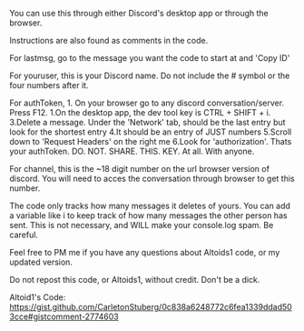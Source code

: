 You can use this through either Discord's desktop app or through the browser.

Instructions are also found as comments in the code.

For lastmsg, go to the message you want the code to start at and 'Copy ID'

For youruser, this is your Discord name. Do not include the # symbol or the four numbers after it.

For authToken, 1. On your browser go to any discord conversation/server. Press F12. 1.On the desktop app, the dev tool key is CTRL + SHIFT + i. 3.Delete a message. Under the 'Network' tab, should be the last entry but look for the shortest entry 4.It should be an entry of JUST numbers 5.Scroll down to 'Request Headers' on the right me 6.Look for 'authorization'. Thats your authToken. DO. NOT. SHARE. THIS. KEY. At all. With anyone.

For channel, this is the ~18 digit number on the url browser version of discord. You will need to acces the conversation through browser to get this number.

The code only tracks how many messages it deletes of yours. You can add a variable like i to keep track of how many messages the other person has sent. This is not necessary, and WILL make your console.log spam. Be careful.

Feel free to PM me if you have any questions about Altoids1 code, or my updated version.

Do not repost this code, or Altoids1, without credit. Don't be a dick.

Altoid1's Code: https://gist.github.com/CarletonStuberg/0c838a6248772c6fea1339ddad503cce#gistcomment-2774603
